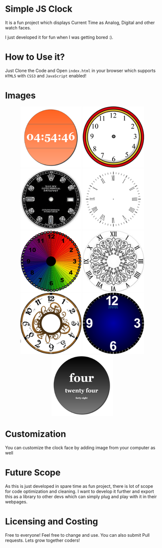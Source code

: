 # Simple JS Clock

It is a fun project which displays Current Time as Analog, Digital and other watch faces.

I just developed it for fun when I was getting bored :).


# How to Use it?

Just Clone the Code and Open `index.html` in your browser which supports `HTML5` with `CSS3` and `JavaScript` enabled!



# Images

<p align='center'>
  <img src="clkimgs/clock8.png" width="200" height="200" title="Sample Clock 1" />
    <img src="clkimgs/clock0.png" width="200" height="200" title="Sample Clock" />
    <img src="clkimgs/clock1.jpg" width="200" height="200" title="Sample Clock" />
    <img src="clkimgs/clock2.jpeg" width="200" height="200" title="Sample Clock" />
    <img src="clkimgs/clock3.png" width="200" height="200" title="Sample Clock" />
    <img src="clkimgs/clock4.jpg" width="200" height="200" title="Sample Clock" />
    <img src="clkimgs/clock5.jpg" width="200" height="200" title="Sample Clock" />
    <img src="clkimgs/clock6.jpeg" width="200" height="200" title="Sample Clock" />
      <img src="clkimgs/clock7.png" width="200" height="200" title="Sample Clock" />
</p>


# Customization

You can customize the clock face by adding image from your computer as well

# Future Scope

As this is just developed in spare time as fun project, there is lot of scope for code optimization and cleaning. I want to develop it further and export this as a library to other devs which can simply plug and play with it in their webpages.

# Licensing and Costing

Free to everyone! Feel free to change and use. You can also submit Pull requests. Lets grow together coders!
